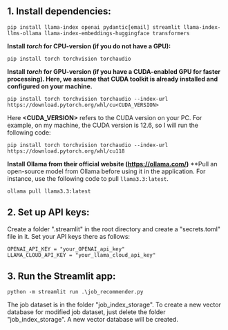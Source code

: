 ## 1. Install dependencies:
   ```
   pip install llama-index openai pydantic[email] streamlit llama-index-llms-ollama llama-index-embeddings-huggingface transformers
   ```
   **Install *torch* for CPU-version (if you do not have a GPU):**
   ```
   pip install torch torchvision torchaudio
   ```
   **Install *torch* for GPU-version (if you have a CUDA-enabled GPU for faster processing). Here, we assume that CUDA toolkit is already installed and configured on your machine.** 
   ```
   pip install torch torchvision torchaudio --index-url https://download.pytorch.org/whl/cu<CUDA_VERSION>
   ```
   Here **<CUDA_VERSION>** refers to the CUDA version on your PC. For example, on my machine, the CUDA version is 12.6, so I will run the following code:  
   ```
   pip install torch torchvision torchaudio --index-url https://download.pytorch.org/whl/cu118
   ```
   **Install Ollama from their official website (https://ollama.com/)** 
   **Pull an open-source model from Ollama before using it in the application. For instance, use the following code to pull `llama3.3:latest`.
   ```
   ollama pull llama3.3:latest
   ```
   
## 2. Set up API keys:
   Create a folder ".streamlit" in the root directory and create a "secrets.toml" file in it. Set your API keys there as follows:
   ```
   OPENAI_API_KEY = "your_OPENAI_api_key"
   LLAMA_CLOUD_API_KEY = "your_llama_cloud_api_key"
   ```
## 3. Run the Streamlit app:
   ```
   python -m streamlit run .\job_recommender.py
   ```
The job dataset is in the folder "job_index_storage". To create a new vector database for modified job dataset, just delete the folder "job_index_storage". A new vector database will be created.



